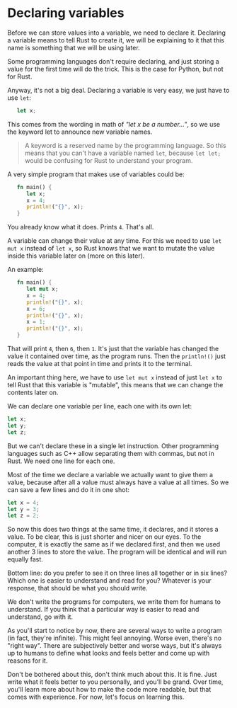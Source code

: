 # Declaring variables

Before we can store values into a variable, we need to declare it. Declaring a 
variable means to tell Rust to create it, we will be explaining to it that this 
name is something that we will be using later.
<!-- TODO: I don't really like this explanation but can't think of anything else -->

Some programming languages don't require declaring, and just storing a value 
for the first time will do the trick. 
This is the case for Python, but not for Rust.

Anyway, it's not a big deal. Declaring a variable is very easy, we just have to use `let`:

```rust
   let x;
```

This comes from the wording in math of *"let x be a number..."*, so we use 
the keyword let to announce new variable names.

> A keyword is a reserved name by the programming language. 
> So this means that you can't have a variable named `let`, because `let let;` 
> would be confusing for Rust to understand your program.

A very simple program that makes use of variables could be:

```rust
   fn main() {
      let x;
      x = 4;
      println!("{}", x);
   }
```

You already know what it does. Prints `4`. That's all.

A variable can change their value at any time. 
For this we need to use `let mut x` instead of `let x`, so Rust knows that we 
want to mutate the value inside this variable later on (more on this later).

An example:

```rust
   fn main() {
      let mut x;
      x = 4;
      println!("{}", x);
      x = 6;
      println!("{}", x);
      x = 1;
      println!("{}", x);
   }
```

That will print `4`, then `6`, then `1`. 
It's just that the variable has changed the value it 
contained over time, as the program runs. 
Then the `println!()` just reads the value at that point in time and prints 
it to the terminal.

An important thing here, we have to use `let mut x` instead of just `let x` 
to tell Rust that this variable is "mutable", this means that we can change 
the contents later on.

We can declare one variable per line, each one with its own let:

```rust
let x;
let y;
let z;
```

But we can't declare these in a single let instruction. 
Other programming languages such as C++ allow separating them with commas, but not in Rust. 
We need one line for each one.

Most of the time we declare a variable we actually want to give them a value, 
because after all a value must always have a value at all times. 
So we can save a few lines and do it in one shot:
<!-- TODO: Why can we declare without assigning if it has to have a value anyway? -->


```rust
let x = 4;
let y = 3;
let z = 2;
```

So now this does two things at the same time, it declares, and it stores a value. 
To be clear, this is just shorter and nicer on our eyes. 
To the computer, it is exactly the same as if we declared first, 
and then we used another 3 lines to store the value. 
The program will be identical and will run equally fast.

Bottom line: do you prefer to see it on three lines all together or in six lines? 
Which one is easier to understand and read for you? 
Whatever is your response, that should be what you should write.

We don't write the programs for computers, we write them for humans to understand. 
If you think that a particular way is easier to read and understand, go with it.

As you'll start to notice by now, there are several ways to write a program 
(in fact, they're infinite). 
This might feel annoying. Worse even, there's no "right way". 
There are subjectively better and worse ways, but it's always up to humans 
to define what looks and feels better and come up with reasons for it.

Don't be bothered about this, don't think much about this. It is fine. 
Just write what it feels better to you personally, and you'll be grand. 
Over time, you'll learn more about how to make the code more readable, 
but that comes with experience. For now, let's focus on learning this.
